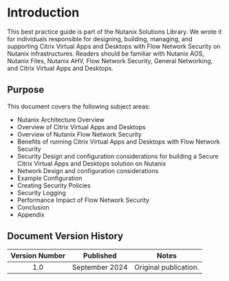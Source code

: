 # Introduction

This best practice guide is part of the Nutanix Solutions Library. We wrote it for individuals responsible for designing, building, managing, and supporting Citrix Virtual Apps and Desktops with Flow Network Security on Nutanix infrastructures. Readers should be familiar with Nutanix AOS, Nutanix Files, Nutanix AHV, Flow Network Security, General Networking, and Citrix Virtual Apps and Desktops. 

## Purpose

This document covers the following subject areas:

- Nutanix Architecture Overview
- Overview of Citrix Virtual Apps and Desktops
- Overview of Nutanix Flow Network Security
- Benefits of running Citrix Virtual Apps and Desktops with Flow Network Security
- Security Design and configuration considerations for building a Secure Citrix Virtual Apps and Desktops solution on Nutanix
- Network Design and configuration considerations
- Example Configuration
- Creating Security Policies
- Security Logging
- Performance Impact of Flow Network Security
- Conclusion
- Appendix

## Document Version History 

| Version Number | Published | Notes |
| :---: | --- | --- |
| 1.0 | September 2024 | Original publication. |
